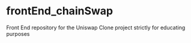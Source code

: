 # frontEnd_chainSwap
Front End repository for the Uniswap Clone project strictly for educating purposes
